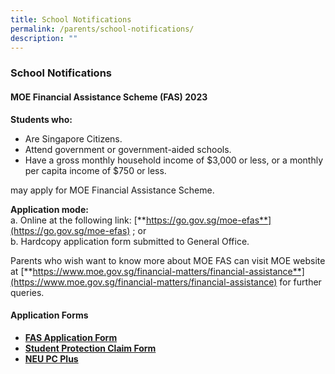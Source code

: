 ```yaml
---
title: School Notifications
permalink: /parents/school-notifications/
description: ""
---
```

### **School Notifications**
#### **MOE Financial Assistance Scheme (FAS) 2023**

**Students who:**
* Are Singapore Citizens.
* Attend government or government-aided schools.
* Have a gross monthly household income of $3,000 or less, or a monthly per capita income of $750 or less.

may apply for MOE Financial Assistance Scheme.

**Application mode:**<br>
a. Online at the following link: [**https://go.gov.sg/moe-efas**](https://go.gov.sg/moe-efas) ; or <br>
b. Hardcopy application form submitted to General Office.

Parents who wish want to know more about MOE FAS can visit MOE website at [**https://www.moe.gov.sg/financial-matters/financial-assistance**](https://www.moe.gov.sg/financial-matters/financial-assistance) for further queries.



#### **Application Forms**
* **[FAS Application Form](/files/MOE%20FAS%20Application%20Form_Oct%202022.pdf)**
* **[Student Protection Claim Form](/files/form2.pdf)**
* **[NEU PC Plus](/files/PC_Bundle_Application_Form_v12_1%20(8%20April%202020)%20FINAL%20with%20FBB%20MBB%20Forms.pdf)**